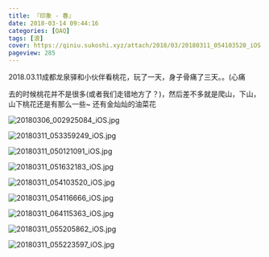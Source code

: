 ```yaml
---
title: 『印象 - 春』
date: 2018-03-14 09:44:16
categories: [QAQ]
tags: [浪]
cover: https://qiniu.sukoshi.xyz/attach/2018/03/20180311_054103520_iOS.jpg@webp
pageview: 285
---
```


2018.03.11成都龙泉驿和小伙伴看桃花，玩了一天，身子骨痛了三天。。(心痛

去的时候桃花并不是很多(或者我们走错地方了？)，然后差不多就是爬山，下山，山下桃花还是有那么一些~ 还有金灿灿的油菜花

![20180306_002925084_iOS.jpg](https://qiniu.sukoshi.xyz/attach/2018/03/20180306_002925084_iOS.jpg@webp)

![20180311_053359249_iOS.jpg](https://qiniu.sukoshi.xyz/attach/2018/03/20180311_053359249_iOS.jpg@webp)

![20180311_050121091_iOS.jpg](https://qiniu.sukoshi.xyz/attach/2018/03/20180311_050121091_iOS.jpg@webp)

![20180311_051632183_iOS.jpg](https://qiniu.sukoshi.xyz/attach/2018/03/20180311_051632183_iOS.jpg@webp)

![20180311_054103520_iOS.jpg](https://qiniu.sukoshi.xyz/attach/2018/03/20180311_054103520_iOS.jpg@webp)

![20180311_054116666_iOS.jpg](https://qiniu.sukoshi.xyz/attach/2018/03/20180311_054116666_iOS.jpg@webp)

![20180311_064115363_iOS.jpg](https://qiniu.sukoshi.xyz/attach/2018/03/20180311_064115363_iOS.jpg@webp)

![20180311_055205862_iOS.jpg](https://qiniu.sukoshi.xyz/attach/2018/03/20180311_055205862_iOS.jpg@webp)

![20180311_055223597_iOS.jpg](https://qiniu.sukoshi.xyz/attach/2018/03/20180311_055223597_iOS.jpg@webp)




